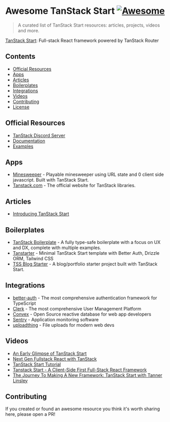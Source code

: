 # Awesome TanStack Start [![Awesome](https://cdn.rawgit.com/sindresorhus/awesome/d7305f38d29fed78fa85652e3a63e154dd8e8829/media/badge.svg)](https://github.com/sindresorhus/awesome)

> A curated list of TanStack Start resources: articles, projects, videos and more.

[TanStack Start](https://tanstack.com/start/latest): Full-stack React framework powered by TanStack Router

## Contents

- [Official Resources](#official-resources)
- [Apps](#apps)
- [Articles](#articles)
- [Boilerplates](#boilerplates)
- [Integrations](#integrations)
- [Videos](#videos)
- [Contributing](#contributing)
- [License](#license)

## Official Resources

- [TanStack Discord Server](https://discord.com/invite/WrRKjPJ)
- [Documentation](https://tanstack.com/start/latest)
- [Examples](https://tanstack.com/start/latest/docs/framework/react/examples/start-basic)

## Apps

- [Minesweeper](https://github.com/matthewdavi/minesweeper) - Playable minesweeper using URL state and 0 client side javascript. Built with TanStack Start.
- [Tanstack.com](https://tanstack.com) - The official website for TanStack libraries.

## Articles

- [Introducing TanStack Start](https://frontendmasters.com/blog/introducing-tanstack-start/)

## Boilerplates

- [TanStack Boilerplate](https://github.com/nekochan0122/tanstack-boilerplate/) - A fully type-safe boilerplate with a focus on UX and DX, complete with multiple examples.
- [Tanstarter](https://github.com/dotnize/tanstarter) - Minimal TanStack Start template with Better Auth, Drizzle ORM, Tailwind CSS
- [TSS Blog Starter](https://github.com/ally-ahmed/tss-blog-starter) - A blog/portfolio starter project built with TanStack Start.

## Integrations

- [better-auth](https://www.better-auth.com/docs/integrations/tanstack) - The most comprehensive authentication framework for TypeScript
- [Clerk](https://clerk.com/docs/references/tanstack-start/overview) - The most comprehensive User Management Platform
- [Convex](https://docs.convex.dev/client/react/tanstack-start/) - Open Source reactive database for web app developers
- [Sentry](https://docs.sentry.io/platforms/javascript/guides/react/features/tanstack-router/) - Application monitoring software
- [uploadthing](https://docs.uploadthing.com/getting-started/tanstack-start) - File uploads for modern web devs

## Videos

- [An Early Glimpse of TanStack Start](https://www.netlify.com/compose/2024/an-early-glimpse-of-tanstack-start/)
- [Next Gen Fullstack React with TanStack](https://www.youtube.com/watch?v=4PymccvinIo)
- [TanStack Start Tutorial](https://www.youtube.com/watch?v=PUf8DzCvrdc&list=PLOQjd5dsGSxIEKFg4dnSQ4zQkmTktfszp&index=1&pp=gAQBiAQB)
- [Tanstack Start - A Client-Side First Full-Stack React Framework](https://gitnation.com/contents/tanstack-start-a-client-side-first-full-stack-react-framework)
- [The Journey To Making A New Framework: TanStack Start with Tanner Linsley](https://www.youtube.com/watch?v=qVnzbeo6rH0)

## Contributing

If you created or found an awesome resource you think it's worth sharing here, please open a PR!
